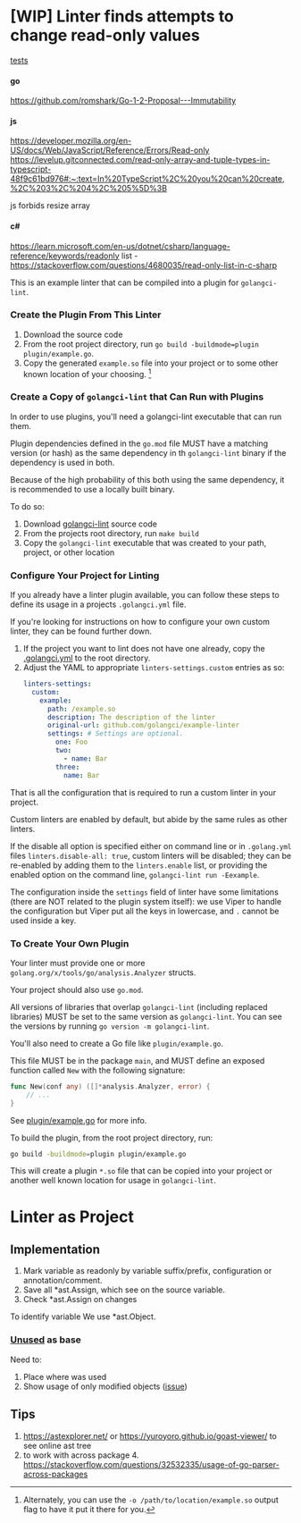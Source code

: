 # [WIP] Linter finds attempts to change read-only values

[tests](testdata/src)

#### go
https://github.com/romshark/Go-1-2-Proposal---Immutability

#### js
https://developer.mozilla.org/en-US/docs/Web/JavaScript/Reference/Errors/Read-only
https://levelup.gitconnected.com/read-only-array-and-tuple-types-in-typescript-48f9c61bd976#:~:text=In%20TypeScript%2C%20you%20can%20create,%2C%203%2C%204%2C%205%5D%3B

js forbids resize array

#### c#
https://learn.microsoft.com/en-us/dotnet/csharp/language-reference/keywords/readonly
list - https://stackoverflow.com/questions/4680035/read-only-list-in-c-sharp


This is an example linter that can be compiled into a plugin for `golangci-lint`.

### Create the Plugin From This Linter

1. Download the source code
2. From the root project directory, run `go build -buildmode=plugin plugin/example.go`.
3. Copy the generated `example.so` file into your project or to some other known location of your choosing. [^1]

### Create a Copy of `golangci-lint` that Can Run with Plugins

In order to use plugins, you'll need a golangci-lint executable that can run them.

Plugin dependencies defined in the `go.mod` file MUST have a matching version (or hash) as the same dependency in th `golangci-lint` binary if the dependency is used in both.

Because of the high probability of this both using the same dependency, it is recommended to use a locally built binary.

To do so:

1. Download [golangci-lint](https://github.com/golangci/golangci-lint) source code
2. From the projects root directory, run `make build`
3. Copy the `golangci-lint` executable that was created to your path, project, or other location


### Configure Your Project for Linting

If you already have a linter plugin available, you can follow these steps to define its usage in a projects `.golangci.yml` file.

If you're looking for instructions on how to configure your own custom linter, they can be found further down.

1. If the project you want to lint does not have one already, copy the [.golangci.yml](https://github.com/golangci/golangci-lint/blob/master/.golangci.yml) to the root directory.
2. Adjust the YAML to appropriate `linters-settings.custom` entries as so:
    ```yaml
    linters-settings:
      custom:
        example:
          path: /example.so
          description: The description of the linter
          original-url: github.com/golangci/example-linter
          settings: # Settings are optional.
            one: Foo
            two:
              - name: Bar
            three:
              name: Bar
    ```

That is all the configuration that is required to run a custom linter in your project.

Custom linters are enabled by default, but abide by the same rules as other linters.

If the disable all option is specified either on command line or in `.golang.yml` files `linters.disable-all: true`, custom linters will be disabled;
they can be re-enabled by adding them to the `linters.enable` list,
or providing the enabled option on the command line, `golangci-lint run -Eexample`.

The configuration inside the `settings` field of linter have some limitations (there are NOT related to the plugin system itself):
we use Viper to handle the configuration but Viper put all the keys in lowercase, and `.` cannot be used inside a key.

### To Create Your Own Plugin

Your linter must provide one or more `golang.org/x/tools/go/analysis.Analyzer` structs.

Your project should also use `go.mod`.

All versions of libraries that overlap `golangci-lint` (including replaced libraries) MUST be set to the same version as `golangci-lint`.
You can see the versions by running `go version -m golangci-lint`.

You'll also need to create a Go file like `plugin/example.go`.

This file MUST be in the package `main`, and MUST define an exposed function called `New` with the following signature:
```go
func New(conf any) ([]*analysis.Analyzer, error) {
	// ...
}
```

See [plugin/example.go](https://github.com/golangci/example-plugin-linter/blob/master/plugin/example.go) for more info.

To build the plugin, from the root project directory, run:
```bash
go build -buildmode=plugin plugin/example.go
```

This will create a plugin `*.so` file that can be copied into your project or another well known location for usage in `golangci-lint`.

[^1]: Alternately, you can use the `-o /path/to/location/example.so` output flag to have it put it there for you.


# Linter as Project

## Implementation

1. Mark variable as readonly by variable suffix/prefix, configuration or annotation/comment.
2. Save all *ast.Assign, which see on the source variable.
3. Check *ast.Assign on changes

To identify variable We use *ast.Object. 

### [Unused](https://github.com/dominikh/go-tools/tree/master/unused) as base

Need to:
1. Place where was used
2. Show usage of only modified objects ([issue](https://github.com/dominikh/go-tools/issues/1453))

## Tips

1. https://astexplorer.net/ or https://yuroyoro.github.io/goast-viewer/ to see online ast tree
2. to work with across package
   4. https://stackoverflow.com/questions/32532335/usage-of-go-parser-across-packages